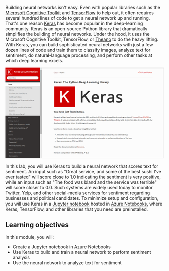 Building neural networks isn't easy. Even with popular libraries such as the [Microsoft Cognitive Toolkit](https://www.microsoft.com/en-us/cognitive-toolkit/) and [TensorFlow](https://www.tensorflow.org/) to help out, it often requires several hundred lines of code to get a neural network up and running. That's one reason [Keras](https://keras.io/) has become popular in the deep-learning community. Keras is an open-source Python library that dramatically simplifies the building of neural networks. Under the hood, it uses the Microsoft Cognitive Toolkit, TensorFlow, or [Theano](https://github.com/Theano) to do the heavy lifting. With Keras, you can build sophisticated neural networks with just a few dozen lines of code and train them to classify images, analyze text for sentiment, do natural-language processing, and perform other tasks at which deep learning excels.

![Keras documentation](../media/0-keras.png)

In this lab, you will use Keras to build a neural network that scores text for sentiment. An input such as "Great service, and some of the best sushi I've ever tasted" will score close to 1.0 indicating the sentiment is very positive, while an input such as "The food was bland and the service was terrible" will score closer to 0.0. Such systems are widely used today to monitor Twitter, Yelp, and other social-media services for sentiment regarding businesses and political candidates. To minimize setup and configuration, you will use Keras in a [Jupyter notebook](http://jupyter.org/) hosted in [Azure Notebooks](https://notebooks.azure.com/), where Keras, TensorFlow, and other libraries that you need are preinstalled.

## Learning objectives

In this module, you will:

- Create a Jupyter notebook in Azure Notebooks
- Use Keras to build and train a neural network to perform sentiment analysis
- Use the neural network to analyze text for sentiment